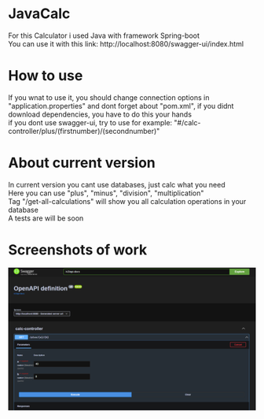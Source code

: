 # JavaCalc
For this Calculator i used Java with framework Spring-boot    
You can use it with this link: http://localhost:8080/swagger-ui/index.html

# How to use
If you wnat to use it, you should change connection options in "application.properties" and dont forget about "pom.xml", if you didnt download dependencies, you have to do this your hands    
if you dont use swagger-ui, try to use for example: "#/calc-controller/plus/(firstnumber)/(secondnumber)"

# About current version
In current version you cant use databases, just calc what you need    
Here you can use "plus", "minus", "division", "multiplication"    
Tag "/get-all-calculations" will show you all calculation operations in your database   
A tests are will be soon

# Screenshots of work
![Swagger-ui](https://github.com/Metamor223/JavaCalc/blob/master/изображение_2023-06-20_174934218.png)
